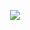 <p align="center">
  <img src="https://www.hackersfriend.com/media/kid_coding.png text=Hey Everyone!🕹️&animation=fadeIn&type=waving&color=gradient&height=100"/>
</p>